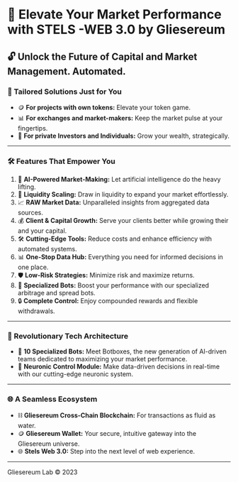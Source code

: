 # 🚀 Elevate Your Market Performance with STELS -WEB 3.0 by Gliesereum

## 🔓 Unlock the Future of Capital and Market Management. Automated.

### 🎯 Tailored Solutions Just for You
- 🪙 **For projects with own tokens:** Elevate your token game.
- 📊 **For exchanges and market-makers:** Keep the market pulse at your fingertips.
- 💼 **For private Investors and Individuals:** Grow your wealth, strategically.

---

### 🛠️ Features That Empower You
1. 🤖 **AI-Powered Market-Making:** Let artificial intelligence do the heavy lifting.
2. 🌊 **Liquidity Scaling:** Draw in liquidity to expand your market effortlessly.
3. 📈 **RAW Market Data:** Unparalleled insights from aggregated data sources.
4. 💰 **Client & Capital Growth:** Serve your clients better while growing their and your capital.
5. 🛠️ **Cutting-Edge Tools:** Reduce costs and enhance efficiency with automated systems.
6. 📊 **One-Stop Data Hub:** Everything you need for informed decisions in one place.
7. 🛡️ **Low-Risk Strategies:** Minimize risk and maximize returns.
8. 🤖 **Specialized Bots:** Boost your performance with our specialized arbitrage and spread bots.
9. 🔒 **Complete Control:** Enjoy compounded rewards and flexible withdrawals.

---

### 🧠 Revolutionary Tech Architecture
- 🤖 **10 Specialized Bots:** Meet Botboxes, the new generation of AI-driven teams dedicated to maximizing your market performance.
- 🧠 **Neuronic Control Module:** Make data-driven decisions in real-time with our cutting-edge neuronic system.

---

### 🌐 A Seamless Ecosystem
- ⛓️ **Gliesereum Cross-Chain Blockchain:** For transactions as fluid as water.
- 🪙 **Gliesereum Wallet:** Your secure, intuitive gateway into the Gliesereum universe.
- 🌐 **Stels Web 3.0:** Step into the next level of web experience.

---

Gliesereum Lab © 2023
